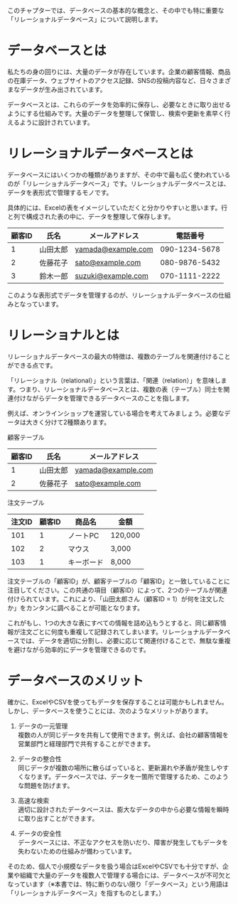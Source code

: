 このチャプターでは、データベースの基本的な概念と、その中でも特に重要な「リレーショナルデータベース」について説明します。

# データベースとは

私たちの身の回りには、大量のデータが存在しています。企業の顧客情報、商品の在庫データ、ウェブサイトのアクセス記録、SNSの投稿内容など、日々さまざまなデータが生み出されています。

データベースとは、これらのデータを効率的に保存し、必要なときに取り出せるようにする仕組みです。大量のデータを整理して保管し、検索や更新を素早く行えるように設計されています。

# リレーショナルデータベースとは

データベースにはいくつかの種類がありますが、その中で最も広く使われているのが「リレーショナルデータベース」です。リレーショナルデータベースとは、データを表形式で管理するモノです。

具体的には、Excelの表をイメージしていただくと分かりやすいと思います。行と列で構成された表の中に、データを整理して保存します。

| 顧客ID | 氏名 | メールアドレス | 電話番号 |
|--------|------|----------------|----------|
| 1 | 山田太郎 | yamada@example.com | 090-1234-5678 |
| 2 | 佐藤花子 | sato@example.com | 080-9876-5432 |
| 3 | 鈴木一郎 | suzuki@example.com | 070-1111-2222 |

このような表形式でデータを管理するのが、リレーショナルデータベースの仕組みとなっています。

# リレーショナルとは

リレーショナルデータベースの最大の特徴は、複数のテーブルを関連付けることができる点です。

「リレーショナル（relational）」という言葉は、「関連（relation）」を意味します。つまり、リレーショナルデータベースとは、複数の表（テーブル）同士を関連付けながらデータを管理できるデータベースのことを指します。

例えば、オンラインショップを運営している場合を考えてみましょう。必要なデータは大きく分けて2種類あります。

顧客テーブル

| 顧客ID | 氏名 | メールアドレス |
|--------|------|----------------|
| 1 | 山田太郎 | yamada@example.com |
| 2 | 佐藤花子 | sato@example.com |

注文テーブル

| 注文ID | 顧客ID | 商品名 | 金額 |
|--------|--------|--------|------|
| 101 | 1 | ノートPC | 120,000 |
| 102 | 2 | マウス | 3,000 |
| 103 | 1 | キーボード | 8,000 |

注文テーブルの「顧客ID」が、顧客テーブルの「顧客ID」と一致していることに注目してください。この共通の項目（顧客ID）によって、2つのテーブルが関連付けられています。これにより、「山田太郎さん（顧客ID = 1）が何を注文したか」をカンタンに調べることが可能となります。

これがもし、1つの大きな表にすべての情報を詰め込もうとすると、同じ顧客情報が注文ごとに何度も重複して記録されてしまいます。リレーショナルデータベースでは、データを適切に分割し、必要に応じて関連付けることで、無駄な重複を避けながら効率的にデータを管理できるのです。

# データベースのメリット

確かに、ExcelやCSVを使ってもデータを保存することは可能かもしれません。しかし、データベースを使うことには、次のようなメリットがあります。

1. データの一元管理<br>
複数の人が同じデータを共有して使用できます。例えば、会社の顧客情報を営業部門と経理部門で共有することができます。

2. データの整合性<br>
同じデータが複数の場所に散らばっていると、更新漏れや矛盾が発生しやすくなります。データベースでは、データを一箇所で管理するため、このような問題を防げます。

3. 高速な検索<br>
適切に設計されたデータベースは、膨大なデータの中から必要な情報を瞬時に取り出すことができます。

4. データの安全性<br>
データベースには、不正なアクセスを防いだり、障害が発生してもデータを失わないための仕組みが備わっています。

そのため、個人で小規模なデータを扱う場合はExcelやCSVでも十分ですが、企業や組織で大量のデータを複数人で管理する場合には、データベースが不可欠となっています（※本書では、特に断りのない限り「データベース」という用語は「リレーショナルデータベース」を指すものとします。）
